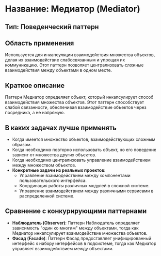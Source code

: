 # Название: Медиатор (Mediator)

## Тип: Поведенческий паттерн

## Область применения
Используется для инкапсуляции взаимодействия множества объектов, делая их взаимодействие слабосвязанным и 
упрощая их коммуникацию. Этот паттерн позволяет централизовать сложные взаимодействия между объектами в одном месте.

## Краткое описание
Паттерн Медиатор определяет объект, который инкапсулирует способ взаимодействия множества объектов. Этот паттерн 
способствует слабой связанности, обеспечивая взаимодействие объектов через посредника, а не напрямую.

## В каких задачах лучше применять
- Когда имеется множество объектов, взаимодействующих сложным образом.
- Когда необходимо повторно использовать объект, но его поведение зависит от множества других объектов.
- Когда необходимо централизовать управление взаимодействием между множеством объектов.
- **Конкретные задачи из реальных проектов:**
    - Управление взаимодействием между компонентами пользовательского интерфейса.
    - Координация работы различных модулей в сложной системе.
    - Управление взаимодействием между различными сервисами в распределенной системе.

## Сравнение с конкурирующими паттернами
- **Наблюдатель (Observer)**: Паттерн Наблюдатель определяет зависимость "один ко многим" между объектами, 
    тогда как Медиатор инкапсулирует взаимодействие множества объектов.
- **Фасад (Facade)**: Паттерн Фасад предоставляет унифицированный интерфейс к набору интерфейсов в подсистеме, 
    тогда как Медиатор управляет взаимодействием между объектами.
